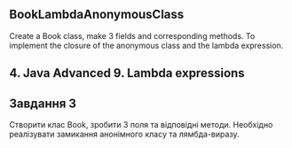 ## BookLambdaAnonymousClass
Create a Book class, make 3 fields and corresponding methods. To implement the closure of the anonymous class and the lambda expression.
## 4. Java Advanced 9. Lambda expressions
## Завдання 3

Створити клас Book, зробити 3 поля та відповідні методи. Необхідно реалізувати замикання анонімного класу та лямбда-виразу.
